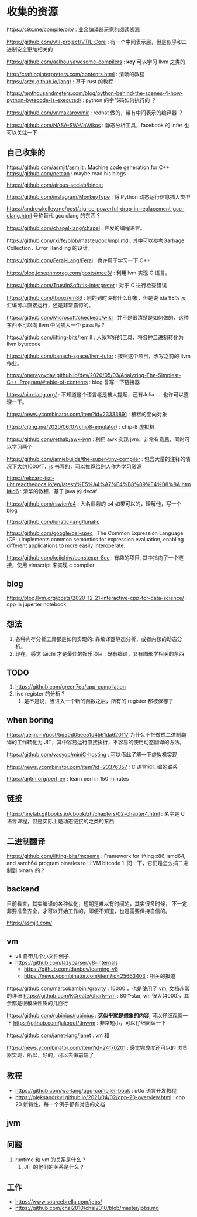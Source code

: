 # 收集的资源
https://c9x.me/compile/bib/ : 业余编译器玩家的阅读资源

https://github.com/vtil-project/VTIL-Core : 有一个中间表示层，但是似乎和二进制安全更加相关的

https://github.com/aalhour/awesome-compilers : **key**
可以学习 llvm 之类的

http://craftinginterpreters.com/contents.html : 清晰的教程
https://arzg.github.io/lang/ : 基于 rust 的教程

https://tenthousandmeters.com/blog/python-behind-the-scenes-4-how-python-bytecode-is-executed/ : python 的字节码如何执行的 ？

https://github.com/vnmakarov/mir : redhat 做的，带有中间表示的编译器 ？

https://github.com/NASA-SW-VnV/ikos : 静态分析工具，facebook 的 infer 也可以关注一下
## 自己收集的
https://github.com/asmjit/asmjit : Machine code generation for C++
https://github.com/netcan : maybe read his blogs

https://github.com/airbus-seclab/bincat

https://github.com/instagram/MonkeyType : 将 Python 动态运行信息插入类型

https://andrewkelley.me/post/zig-cc-powerful-drop-in-replacement-gcc-clang.html 号称替代 gcc clang 的东西 ?

https://github.com/chapel-lang/chapel : 并发的编程语言。

https://github.com/rxi/fe/blob/master/doc/impl.md : 其中可以参考Garbage Collection，Error Handling 的设计。

https://github.com/Feral-Lang/Feral : 也许用于学习一下 C++

https://blog.josephmorag.com/posts/mcc3/ : 利用llvm 实现 C 语言。

https://github.com/TrustInSoft/tis-interpreter : 对于 C 进行检查错误

https://github.com/tboox/vm86 : 别的到时没有什么印象，但是说 ida 98% 反汇编可以直接运行，还是非常震惊的。

https://github.com/Microsoft/checkedc/wiki : 并不是很清楚是如何做的，这种东西不可以向 llvm 中间插入一个 pass 吗 ?

https://github.com/lifting-bits/remill : 人家写好的工具，将各种二进制转化为llvm bytecode

https://github.com/banach-space/llvm-tutor : 按照这个项目，改写之前的 llvm 作业。

https://oneraynyday.github.io/dev/2020/05/03/Analyzing-The-Simplest-C++-Program/#table-of-contents : blog 复写一下链接器

https://nim-lang.org/ : 不知道这个语言老是被人提起，还有Julia .... 也许可以整理一下。

https://news.ycombinator.com/item?id=23333891 : 糟糕的面向对象

https://cjting.me/2020/06/07/chip8-emulator/ : chip-8 虚拟机

https://github.com/rethab/awk-jvm : 利用 awk 实现 jvm，非常有意思，同时可以学习两个

https://github.com/jamiebuilds/the-super-tiny-compiler : 包含大量的注释的情况下大约1000行，js 书写的，可以推荐给别人作为学习资源

https://rekcarc-tsc-uht.readthedocs.io/en/latest/%E5%A4%A7%E4%B8%89%E4%B8%8A.html#id6 : 清华的教程，基于 java 的 decaf

https://github.com/rswier/c4 : 大名鼎鼎的 c4 如果可以的，理解他，写一个 blog

https://github.com/lunatic-lang/lunatic

https://github.com/google/cel-spec : The Common Expression Language (CEL) implements common semantics for expression evaluation, enabling different applications to more easily interoperate.

https://github.com/keiichiw/constexpr-8cc : 有趣的项目, 其中指向了一个链接，使用 vimscript 来实现 c compiler

## blog
https://blog.llvm.org/posts/2020-12-21-interactive-cpp-for-data-science/ : cpp in juperter notebook

## 想法
1. 各种内存分析工具都是如何实现的: 靠编译器静态分析，或者内核的动态分析。
2. 现在，感觉 taichi 才是最佳的娱乐项目 : 既有编译，又有图形学相关的东西


## TODO
1. https://github.com/green7ea/cpp-compilation
2. live register 的分析 ?
    1. 是不是说，当进入一个新的函数之后，所有的 register 都被保存了


## when boring
https://juejin.im/post/5d50d05ee51d4561da620117 为什么不把做成二进制翻译的工作转化为 JIT，其中容易运行直接执行，不容易的使用动态翻译的方法。

https://github.com/vasyop/miniC-hosting  : 可以借此了解一下虚拟机实现

https://news.ycombinator.com/item?id=23376357 : C 语言和汇编的联系

https://qntm.org/perl_en : learn perl in 150 minutes

## 链接
https://tinylab.gitbooks.io/cbook/zh/chapters/02-chapter4.html : 名字是 C 语言课程，但是实际上是动态链接的之类的东西


## 二进制翻译
https://github.com/lifting-bits/mcsema : Framework for lifting x86, amd64, and aarch64 program binaries to LLVM bitcode
    1. 问一下，它们是怎么搞二进制到 binary 的 ?


## backend
目前看来，其实编译的各种优化，短期是难以有时间的，其实很多时候，
不一定非要准备齐全，才可以开始工作的，即便不知道，也是需要保持自信的。

https://asmjit.com/

## vm
- v8 自带几个小文件例子.
- https://github.com/lazyparser/v8-internals
  - https://github.com/danbev/learning-v8
  - https://news.ycombinator.com/item?id=25663403 : 相关的报道

https://github.com/marcobambini/gravity : 16000 ，也是使用了 vm, 文档非常的详细
https://github.com/KCreate/charly-vm : 80个star, vm 很大(4000)，其余都是很模块性质的几百行

https://github.com/rubinius/rubinius : **这似乎就是想象的内容**, 可以仔细观察一下
https://github.com/jakogut/tinyvm : 非常短小，可以仔细阅读一下

https://github.com/janet-lang/janet : vm 和

https://news.ycombinator.com/item?id=24170201 : 感觉完成度还可以的 浏览器实现，所以，好的，可以去做前端了


## 教程
- https://github.com/wa-lang/ugo-compiler-book : uGo 语言开发教程
- https://oleksandrkvl.github.io/2021/04/02/cpp-20-overview.html : cpp 20 新特性，每一个例子都有对应的文档


## jvm



## 问题
1. runtime 和 vm 的关系是什么 ?
    1. JIT 的他们的关系是什么 ?

## 工作
- https://www.sourcebrella.com/jobs/
- https://github.com/chai2010/chai2010/blob/master/jobs.md
